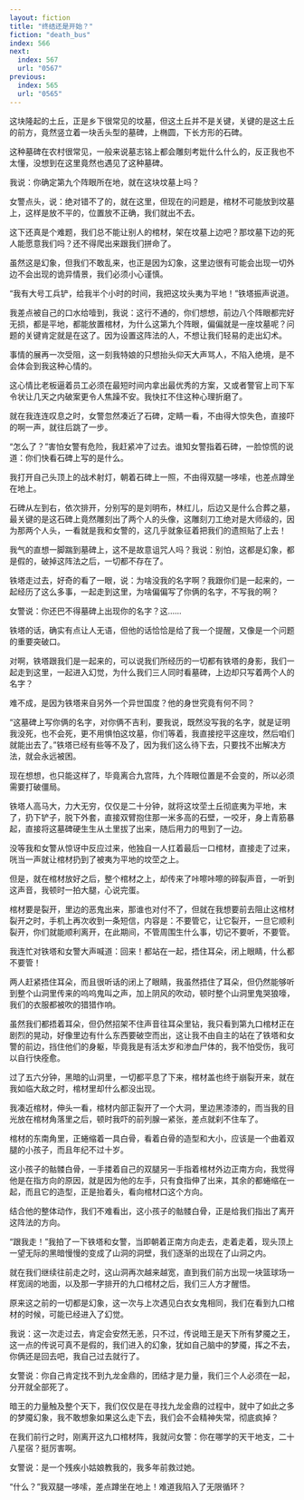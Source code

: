```yaml
---
layout: fiction
title: "终结还是开始？"
fiction: "death_bus"
index: 566
next:
  index: 567
  url: "0567"
previous:
  index: 565
  url: "0565"
---
```

这块隆起的土丘，正是乡下很常见的坟墓，但这土丘并不是关键，关键的是这土丘的前方，竟然竖立着一块舌头型的墓碑，上椭圆，下长方形的石碑。

这种墓碑在农村很常见，一般来说墓志铭上都会雕刻考妣什么什么的，反正我也不太懂，没想到在这里竟然也遇见了这种墓碑。

我说：你确定第九个阵眼所在地，就在这块坟墓上吗？

女警点头，说：绝对错不了的，就在这里，但现在的问题是，棺材不可能放到坟墓上，这样是放不平的，位置放不正确，我们就出不去。

这下还真是个难题，我们总不能让别人的棺材，架在坟墓上边吧？那坟墓下边的死人能愿意我们吗？还不得爬出来跟我们拼命了。

虽然这是幻象，但我们不敢乱来，也正是因为幻象，这里边很有可能会出现一切外边不会出现的诡异情景，我们必须小心谨慎。

“我有大号工兵铲，给我半个小时的时间，我把这坟头夷为平地！”铁塔振声说道。

我差点被自己的口水给噎到，我说：这行不通的，你们想想，前边八个阵眼都完好无损，都是平地，都能放置棺材，为什么这第九个阵眼，偏偏就是一座坟墓呢？问题的关键肯定就是在这了。因为设置这阵法的人，不想让我们轻易的走出幻术。

事情的展再一次受阻，这一刻我特娘的只想抬头仰天大声骂人，不陷入绝境，是不会体会到我这种心情的。

这心情比老板逼着员工必须在最短时间内拿出最优秀的方案，又或者警官上司下军令状让几天之内破案更令人焦躁不安。我快扛不住这种心理折磨了。

就在我连连叹息之时，女警忽然凑近了石碑，定睛一看，不由得大惊失色，直接吓的啊一声，就往后跳了一步。

“怎么了？”害怕女警有危险，我赶紧冲了过去。谁知女警指着石碑，一脸惊慌的说道：你们快看石碑上写的是什么。

我打开自己头顶上的战术射灯，朝着石碑上一照，不由得双腿一哆嗦，也差点蹲坐在地上。

石碑从左到右，依次排开，分别写的是刘明布，林红儿，后边又是什么合葬之墓，最关键的是这石碑上竟然雕刻出了两个人的头像，这雕刻刀工绝对是大师级的，因为那两个人头，一看就是我和女警的，这几乎就象征着把我们的遗照贴了上去！

我气的直想一脚踹到墓碑上，这不是故意诅咒人吗？我说：别怕，这都是幻象，都是假的，破掉这阵法之后，一切都不存在了。

铁塔走过去，好奇的看了一眼，说：为啥没我的名字啊？我跟你们是一起来的，一起经历了这么多事，一起走到这里，为啥偏偏写了你俩的名字，不写我的啊？

女警说：你还巴不得墓碑上出现你的名字？这……

铁塔的话，确实有点让人无语，但他的话恰恰是给了我一个提醒，又像是一个问题的重要突破口。

对啊，铁塔跟我们是一起来的，可以说我们所经历的一切都有铁塔的身影，我们一起走到这里，一起进入幻觉，为什么我们三人同时看墓碑，上边却只写着两个人的名字？

难不成，是因为铁塔来自另外一个异世国度？他的身世究竟有何不同？

“这墓碑上写你俩的名字，对你俩不吉利，要我说，既然没写我的名字，就是证明我没死，也不会死，更不用惧怕这坟墓，你们等着，我直接挖平这座坟，然后咱们就能出去了。”铁塔已经有些等不及了，因为我们这么待下去，只要找不出解决方法，就会永远被困。

现在想想，也只能这样了，毕竟离合九宫阵，九个阵眼位置是不会变的，所以必须需要打破僵局。

铁塔人高马大，力大无穷，仅仅是二十分钟，就将这坟茔土丘彻底夷为平地，末了，扔下铲子，脱下外套，直接双臂抱住那一米多高的石壁，一咬牙，身上青筋暴起，直接将这墓碑硬生生从土里拔了出来，随后用力的甩到了一边。

没等我和女警从惊讶中反应过来，他独自一人扛着最后一口棺材，直接走了过来，咣当一声就让棺材扔到了被夷为平地的坟茔之上。

但是，就在棺材放好之后，整个棺材之上，却传来了咔嚓咔嚓的碎裂声音，一听到这声音，我顿时一拍大腿，心说完蛋。

棺材要是裂开，里边的恶鬼出来，那谁也对付不了，但就在我想要前去阻止这棺材裂开之时，手机上再次收到一条短信，内容是：不要管它，让它裂开，一旦它顺利裂开，你们就能顺利离开，在此期间，不管周围生什么事，切记不要听，不要管。

我连忙对铁塔和女警大声喊道：回来！都站在一起，捂住耳朵，闭上眼睛，什么都不要管！

两人赶紧捂住耳朵，而且很听话的闭上了眼睛，我虽然捂住了耳朵，但仍然能够听到整个山洞里传来的呜呜鬼叫之声，加上阴风的吹动，顿时整个山洞里鬼哭狼嚎，我们的衣服都被吹的猎猎作响。

虽然我们都捂着耳朵，但仍然招架不住声音往耳朵里钻，我只看到第九口棺材正在剧烈的晃动，好像里边有什么东西要破空而出，这让我不由自主的站在了铁塔和女警的前边，挡住他们的身躯，毕竟我是有活太岁和渗血尸体的，我不怕受伤，我可以自行快痊愈。

过了五六分钟，黑暗的山洞里，一切都平息了下来，棺材盖也终于崩裂开来，就在我如临大敌之时，棺材里却什么都没出现。

我凑近棺材，伸头一看，棺材内部正裂开了一个大洞，里边黑漆漆的，而当我的目光放在棺材角落里之后，顿时我吓的前列腺一紧张，差点就刹不住车了。

棺材的东南角里，正蜷缩着一具白骨，看着白骨的造型和大小，应该是一个曲着双腿的小孩子，而且年纪不过十岁。

这小孩子的骷髅白骨，一手搂着自己的双腿另一手指着棺材外边正南方向，我觉得他是在指方向的原因，就是因为他的左手，只有食指伸了出来，其余的都蜷缩在一起，而且它的造型，正是抬着头，看向棺材口这个方向。

结合他的整体动作，我们不难看出，这小孩子的骷髅白骨，正是给我们指出了离开这阵法的方向。

“跟我走！”我拍了一下铁塔和女警，当即朝着正南方向走去，走着走着，现头顶上一望无际的黑暗慢慢的变成了山洞的洞壁，我们逐渐的出现在了山洞之内。

就在我们继续往前走之时，这山洞再次越来越宽，直到我们前方出现一块篮球场一样宽阔的地面，以及那一字排开的九口棺材之后，我们三人方才醒悟。

原来这之前的一切都是幻象，这一次与上次遇见白衣女鬼相同，我们在看到九口棺材的时候，可能已经进入了幻觉。

我说：这一次走过去，肯定会安然无恙，只不过，传说暗王是天下所有梦魇之王，这一点的传说可真不是假的，我们进入的幻象，犹如自己脑中的梦魇，挥之不去，你俩还是回去吧，我自己过去就行了。

女警说：你自己肯定找不到九龙金鼎的，团结才是力量，我们三个人必须在一起，分开就全部死了。

暗王的力量触及整个天下，我们仅仅是在寻找九龙金鼎的过程中，就中了如此之多的梦魇幻象，我不敢想象如果这么走下去，我们会不会精神失常，彻底疯掉？

在我们前行之时，刚离开这九口棺材阵，我就问女警：你在哪学的天干地支，二十八星宿？挺厉害啊。

女警说：是一个残疾小姑娘教我的，我多年前救过她。

“什么？”我双腿一哆嗦，差点蹲坐在地上！难道我陷入了无限循环？